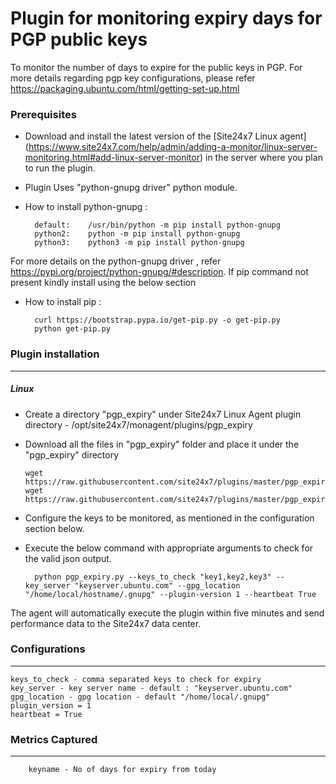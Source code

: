 Plugin for monitoring expiry days for PGP public keys
=====================================================

To monitor the number of days to expire for the public keys in PGP. For more details regarding pgp key configurations, please refer https://packaging.ubuntu.com/html/getting-set-up.html

### Prerequisites

- Download and install the latest version of the [Site24x7 Linux agent] (https://www.site24x7.com/help/admin/adding-a-monitor/linux-server-monitoring.html#add-linux-server-monitor) in the server where you plan to run the plugin. 

- Plugin Uses "python-gnupg driver" python module.

- How to install python-gnupg :

		default:    /usr/bin/python -m pip install python-gnupg
		python2:    python -m pip install python-gnupg
		python3:    python3 -m pip install python-gnupg

For more details on the python-gnupg driver , refer https://pypi.org/project/python-gnupg/#description. If pip command not present kindly install using the below section

- How to install pip :
	
		curl https://bootstrap.pypa.io/get-pip.py -o get-pip.py
		python get-pip.py

### Plugin installation
---
##### Linux 

- Create a directory "pgp_expiry" under Site24x7 Linux Agent plugin directory - /opt/site24x7/monagent/plugins/pgp_expiry

- Download all the files in "pgp_expiry" folder and place it under the "pgp_expiry" directory

	  wget https://raw.githubusercontent.com/site24x7/plugins/master/pgp_expiry/pgp_expiry.py
	  wget https://raw.githubusercontent.com/site24x7/plugins/master/pgp_expiry/pgp_expiry.cfg
	
- Configure the keys to be monitored, as mentioned in the configuration section below.

- Execute the below command with appropriate arguments to check for the valid json output.  

		python pgp_expiry.py --keys_to_check "key1,key2,key3" --key_server "keyserver.ubuntu.com" --gpg_location "/home/local/hostname/.gnupg" --plugin-version 1 --heartbeat True


The agent will automatically execute the plugin within five minutes and send performance data to the Site24x7 data center.

### Configurations
---

	keys_to_check - comma separated keys to check for expiry
	key_server - key server name - default : "keyserver.ubuntu.com"
	gpg_location - gpg location - default "/home/local/.gnupg"
	plugin_version = 1
	heartbeat = True

### Metrics Captured
---
    	keyname - No of days for expiry from today
